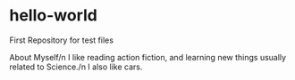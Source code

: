 # hello-world
First Repository for test files

About Myself/n
I like reading action fiction, and learning new things usually related to Science./n
I also like cars. 

